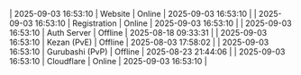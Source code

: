 | 2025-09-03 16:53:10 | Website | Online | 2025-09-03 16:53:10 |
| 2025-09-03 16:53:10 | Registration | Online | 2025-09-03 16:53:10 |
| 2025-09-03 16:53:10 | Auth Server | Offline | 2025-08-18 09:33:31 |
| 2025-09-03 16:53:10 | Kezan (PvE) | Offline | 2025-08-03 17:58:02 |
| 2025-09-03 16:53:10 | Gurubashi (PvP) | Offline | 2025-08-23 21:44:06 |
| 2025-09-03 16:53:10 | Cloudflare | Online | 2025-09-03 16:53:10 |
